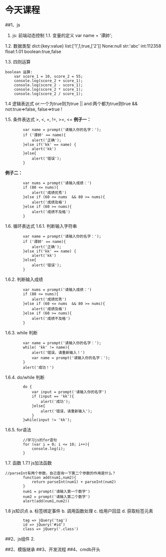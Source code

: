 # 今天课程
##1、js
1. js: 前端动态控制
1.1. 变量的定义
    var name = '谭帥';

1.2. 数据类型
    dict:{key:value}
    list:['1',1,true,['2']]
    None:null
    str:'abc'
    int:112358
    float:1.01
    boolean:true,false

1.3. 四则运算
```
boolean 运算:
    var score_1 = 10, score_2 = 55;
    console.log(score_2 + score_1);
    console.log(score_2 - score_1);
    console.log(score_2 * score_1);
    console.log(score_2 / score_1);
```
1.4 逻辑表达式
    or:一个为true则为true            ||
    and:两个都为true则true           &&
    not:true=>false, false=>true     !

1.5. 条件表达式
    >, <, =, !=, >=, <=
**例子一：**
```
        var name = prompt('请输入你的名字：');
        if ('谭帥' == name){
            alert('正确');
        }else if('kk' == name) {
            alert('kk')
        }else{
            alert('错误');
        }
```

**例子二：**
```
        var nums = prompt('请输入成绩：')
        if (80 <= nums){
            alert('成绩优秀')
        }else if (60 <= nums  && 80 >= nums){
            alert('成绩及格')
        }else if (60 >= nums){
            alert('成绩不及格')
        }
```

1.6. 循环表达式
1.6.1. 判断输入字符串
```
        var name = prompt('请输入你的名字：');
        if ('谭帥' == name){
            alert('正确');
        }else if('kk' == name) {
            alert('kk')
        }else{
            alert('错误');
        }
```
1.6.2. 判断输入成绩
```
        var nums = prompt('请输入成绩：')
        if (80 <= nums){
            alert('成绩优秀')
        }else if (60 <= nums  && 80 >= nums){
            alert('成绩及格')
        }else if (60 >= nums){
            alert('成绩不及格')
        }
```
1.6.3. while 判断
```
        var name = prompt('请输入你的名字：');
        while( 'kk' != name){
            alert('错误，请重新输入！')
            var name = prompt('请输入你的名字：');
        }
        alert('成功！')
```
1.6.4. do/while 判断
```
        do {
            var input = prompt('请输入你的名字')
            if (input == 'kk'){
                alert('成功');
            }else{
                alert('错误，请重新输入');
            }
        }while(input != 'kk');
```
1.6.5. for语法
```
        //学习js的for语句
        for (var i = 0; i <= 10; i++){
            console.log(i);
        }
```

1.7. 函数
1.7.1 js加法函数
```
//parseInt有两个参数，自己查询一下第二个参数的作用是什么？
        function add(num1,num2){
            return parseInt(num1) + parseInt(num2)
        }
        num1 = prompt('请输入第一个数字')
        num2 = prompt('请输入第二个数字')
        alert(add(num1,num2))
```
1.8 js知识点
a. 标签绑定事件
b. 调用函数处理
c. 给用户回显
d. 获取标签元素
```
        tag => jQuery('tag')
        id => jQuery('#id')
        class => jQuery('.class')
```

##2、js组件
2.









##2、模版继承
##3、开发流程
##4、cmdb开头